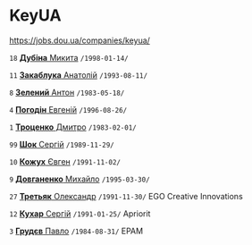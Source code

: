 # KeyUA

https://jobs.dou.ua/companies/keyua/

`18` [**Дубіна** Микита](/players/dubina.nikita.19980114.jpg) `/1998-01-14/`

`11` [**Закаблука** Анатолій](/players/zakabluk.anatolii.19930811.jpg) `/1993-08-11/`

`8` [**Зелений** Антон](/players/zeleniy.anton.19830518.jpg) `/1983-05-18/`

`4` [**Погодін** Евгеній](/players/pogodin.evgenii.19960826.JPG) `/1996-08-26/`

`1` [**Троценко** Дмитро](/players/trocenko.dmitro.19830201.jpg) `/1983-02-01/`

`99` [**Шок** Сергій](/players/shok.sergiy.19891129.jpg) `/1989-11-29/`

`10` [**Кожух** Євген](/players/kozhukh.yevhen.19911102.jpg) `/1991-11-02/`

`9` [**Довганенко** Михайло](/players/dovhanenko.mykhailo.19950330.jpg) `/1995-03-30/`

`27` [**Третьяк** Олександр](/players/tretiak.oleksandr.19911130.jpg) `/1991-11-30/` EGO Creative Innovations

`12` [**Кухар** Сергій](/players/kukhar.serhii.19910125.jpg) `/1991-01-25/` Apriorit

`3` [**Грудєв** Павло](/players/hrudiev.pavlo.19840831.jpg) `/1984-08-31/` EPAM

